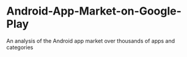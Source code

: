 # Android-App-Market-on-Google-Play
An analysis of the Android app market over thousands of apps and categories
